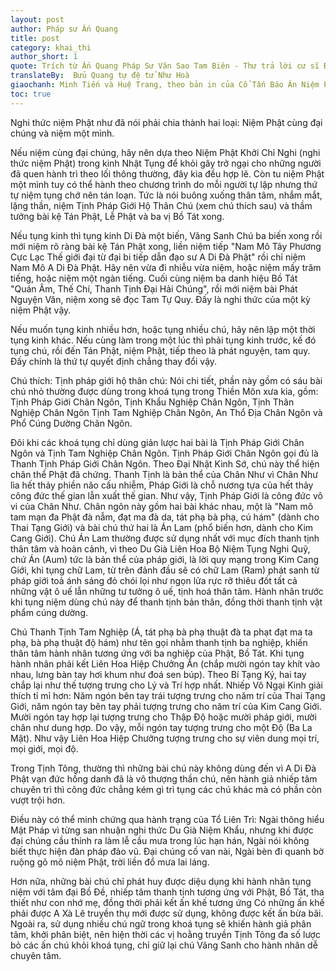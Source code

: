 ```yaml
---
layout: post
author: Pháp sư Ấn Quang
title: post
category: khai_thi
author_short: 1
quote: Trích từ Ấn Quang Pháp Sư Văn Sao Tam Biên - Thư trả lời cư sĩ Đinh Phước Bảo 
translateBy:  Bửu Quang tự đệ tử Như Hoà
giaochanh: Minh Tiến và Huệ Trang, theo bản in của Cổ Tấn Báo Ân Niệm Phật Đường, năm 2002.
toc: true
---
```


Nghi thức niệm Phật như đã nói phải chia thành hai loại: Niệm Phật cùng đại chúng và niệm một mình. 

Nếu niệm cùng đại chúng, hãy nên dựa theo Niệm Phật Khởi Chỉ Nghi (nghi thức niệm Phật) trong kinh Nhật Tụng để khỏi gây 
trở ngại cho những người đã quen hành trì theo lối thông thường, đây kia đều hợp lẽ. 
Còn tu niệm Phật một mình tuy có thể hành theo chương trình do mỗi người tự lập
 nhưng thứ tự niệm tụng chớ nên tán loạn. 
Tức là nói buông xuống thân tâm, nhắm mắt, lặng thần,
 niệm Tịnh Pháp Giới Hộ Thân Chú (xem chú thích sau) 
và thầm tưởng bài kệ Tán Phật, Lễ Phật và ba vị Bồ Tát xong.

 Nếu tụng kinh thì tụng kinh Di Đà một biến, Vãng Sanh Chú ba biến xong rồi mới niệm rõ ràng bài kệ Tán Phật xong, liền niệm tiếp "Nam Mô Tây Phương Cực Lạc Thế giới đại từ đại bi tiếp dẫn đạo sư A Di Đà Phật" rồi chỉ niệm Nam Mô A Di Đà Phật.
 Hãy nên vừa đi nhiễu vừa niệm, hoặc niệm mấy trăm tiếng, hoặc niệm một ngàn tiếng. 
Cuối cùng niệm ba danh hiệu Bồ Tát "Quán Âm, Thế Chí, Thanh Tịnh Đại Hải Chúng", rồi 
mới niệm bài Phát Nguyện Văn, niệm xong sẽ đọc Tam Tự Quy. Đấy là nghi thức của một 
kỳ niệm Phật vậy. 

Nếu muốn tụng kinh nhiều hơn, hoặc tụng nhiều chú, hãy nên lập một thời tụng kinh khác. 
Nếu cùng làm trong một lúc thì phải tụng kinh trước, kế đó tụng chú, rồi đến Tán Phật, niệm Phật, 
tiếp theo là phát nguyện, tam quy. Đấy chính là thứ tự quyết định chẳng thay đổi vậy. 

Chú thích: Tịnh pháp giới hộ thân chú: Nói chi tiết, phần này gồm có sáu bài chú 
nhỏ thường được dùng trong khoá tụng trong Thiền Môn xưa kia, gồm: Tịnh Pháp Giới 
Chân Ngôn, Tịnh Khẩu Nghiệp Chân Ngôn, Tịnh Thân Nghiệp Chân Ngôn Tịnh Tam Nghiệp 
Chân Ngôn, An Thổ Địa Chân Ngôn và Phổ Cúng Dường Chân Ngôn. 

Đôi khi các khoá tụng chỉ dùng giản lược hai bài là Tịnh Pháp Giới Chân Ngôn và Tịnh 
Tam Nghiệp Chân Ngôn. Tịnh Pháp Giới Chân Ngôn gọi đủ là Thanh Tịnh Pháp Giới Chân 
Ngôn. Theo Đại Nhật Kinh Sớ, chú này thể hiện chân thể Phật đã chứng. Thanh Tịnh là 
bản thể của Chân Như vì Chân Như lìa hết thảy phiền não cấu nhiễm, Pháp Giới là 
chỗ nương tựa của hết thảy công đức thế gian lẫn xuất thế gian. Như vậy, Tịnh Pháp Giới 
là công đức vô vi của Chân Như. Chân ngôn này gồm hai bài khác nhau, một là "Nam mô 
tam mạn đa Phật đà nẫm, đạt ma đà da, tát phạ bà phạ, cú hám" (dành cho Thai Tạng Giới) và 
bài chú thứ hai là Án Lam (phổ biến hơn, dành cho Kim Cang Giới). Chú Án Lam thường được 
sử dụng nhất với mục đích thanh tịnh thân tâm và hoàn cảnh, vì theo Du Già Liên Hoa 
Bộ Niệm Tụng Nghi Quỹ, chứ Án (Aum) tức là bản thể của pháp giới, là lời quy mạng trong 
Kim Cang Giới, khi tụng chữ Lam, từ trên đảnh đầu sẽ có chữ Lam (Ram) phát sanh từ pháp giới toả 
ánh sáng đỏ chói lọi như ngọn lửa rực rỡ thiêu đốt tất cả những vật ô uế lẫn những tư tưởng ô 
uế, tịnh hoá thân tâm. 
Hành nhân trước khi tụng niệm dùng chú này để thanh tịnh bản thân, đồng thời thanh tịnh 
vật phẩm cúng dường. 

Chú Thanh Tịnh Tam Nghiệp (Á, tát phạ bà phạ thuật đà ta phạt đạt ma ta phạ, bà phạ thuật 
độ hám) như tên gọi nhằm thanh tịnh ba nghiệp, khiến thân tâm hành nhân tương ứng với 
ba nghiệp của Phật, Bồ Tát. Khi tụng hành nhân phải kết Liên Hoa Hiệp Chưởng Ấn (chắp 
mười ngón tay khít vào nhau, lưng bàn tay hơi khum như đoá sen búp). Theo Bí Tạng Ký, 
hai tay chắp lại như thế tượng trưng cho Lý và Trí hợp nhất. Nhiếp Vô Ngại Kinh 
giải thích tỉ mỉ hơn: Năm ngón bên tay trái tượng trưng cho năm trí của Thai Tạng Giới, 
năm ngón tay bên tay phải tượng trưng cho năm trí của Kim Cang Giới. Mười ngón tay 
hợp lại tượng trưng cho Thập Độ hoặc mười pháp giới, mười chân như dung hợp. Do vậy, mỗi ngón 
tay tượng trưng cho một Độ (Ba La Mật). Như vậy Liên Hoa Hiệp Chưởng tượng trưng cho sự viên 
dung mọi trí, mọi giới, mọi độ. 


Trong Tịnh Tông, thường thì những bài chú này không dùng đến vì A Di Đà Phật vạn đức hồng 
danh đã là vô thượng thần chú, nên hành giả nhiếp tâm chuyên trì thì công đức chẳng kém gì 
trì tụng các chú khác mà có phần còn vượt trội hơn. 

Điều này có thể minh chứng qua hành trạng của Tổ Liên Trì: Ngài thông hiểu Mật Pháp 
vì từng san nhuận nghi thức Du Già Niệm Khẩu, nhưng khi được đại chúng cầu thỉnh ra làm 
lễ cầu mưa trong lúc hạn hán, Ngài nói không biết thực hiện đàn pháp đảo vũ. Đại chúng cố van 
nài, Ngài bèn đi quanh bờ ruộng gõ mõ niệm Phật, trời liền đổ mưa lai láng. 

Hơn nữa, những bài chú chỉ phát huy được diệu dụng khi hành nhân tụng niệm với tâm đại 
Bồ Đề, nhiếp tâm thanh tịnh tương ứng với Phật, Bồ Tát, tha thiết như con nhớ mẹ, đồng 
thời phải kết ấn khế tương ứng Có những ấn khế phải được A Xà Lê truyền thụ mới được 
sử dụng, không được kết ấn bừa bãi. Ngoài ra, sử dụng nhiều chú ngữ trong khoá tụng sẽ khiến 
hành giả phân tâm, khởi phân biệt, nên hiện thời các vị hoằng truyền Tịnh Tông đa số lược bỏ 
các ấn chú khỏi khoá tụng, chỉ giữ lại chú Vãng Sanh cho hành nhân dễ chuyên tâm. 

